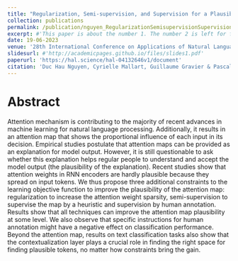 ```yaml
---
title: "Regularization, Semi-supervision, and Supervision for a Plausible Attention-Based Explanation"
collection: publications
permalink: /publication/nguyen_RegularizationSemisupervisionSupervision_2023
excerpt: #'This paper is about the number 1. The number 2 is left for future work.'
date: 19-06-2023
venue: '28th International Conference on Applications of Natural Language to Information Systems (NLDB) 2023'
slidesurl: #'http://academicpages.github.io/files/slides1.pdf'
paperurl: 'https://hal.science/hal-04132646v1/document'
citation: 'Duc Hau Nguyen, Cyrielle Mallart, Guillaume Gravier & Pascale Sébillot. Regularization, Semi-supervision, and Supervision for a Plausible Attention-Based Explanation. In Natural Language Processing and Information Systems (NLDB), pp. 285–298, 2023.'
---
```


Abstract
======
Attention mechanism is contributing to the majority of recent advances in machine learning for natural language processing. Additionally, it results in an attention map that shows the proportional influence of each input in its decision. Empirical studies postulate that attention maps can be provided as an explanation for model output. However, it is still questionable to ask whether this explanation helps regular people to understand and accept the model output (the plausibility of the explanation). Recent studies show that attention weights in RNN encoders are hardly plausible because they spread on input tokens. We thus propose three additional constraints to the learning objective function to improve the plausibility of the attention map: regularization to increase the attention weight sparsity, semi-supervision to supervise the map by a heuristic and supervision by human annotation. Results show that all techniques can improve the attention map plausibility at some level. We also observe that specific instructions for human annotation might have a negative effect on classification performance. Beyond the attention map, results on text classification tasks also show that the contextualization layer plays a crucial role in finding the right space for finding plausible tokens, no matter how constraints bring the gain.